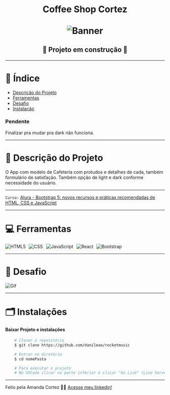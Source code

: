 <div align="center">
  <h1 align="center">
    Coffee Shop Cortez
    <br />
    <br />
    <img src="assets/banner.avif" alt="Banner">
    <br />
  </h1>

  <h2> 
  
  :construction: Projeto em construção :construction:
  </h2>
</div>


---

# :file_folder: Índice 

- [Descrição do Projeto](#id01)
- [Ferramentas](#id02)
- [Desafio](#id04)
- [Instalação](#id03)

### Pendente

Finalizar pra mudar pra dark não funciona.

---

# :pushpin: Descrição do Projeto <a name="id01"></a>
O App com modelo de Cafeteria com protudos e detalhes de cada, também formulário de satisfação. Também opção de light e dark conforme necessidade do usuário.

---

` Curso: ` [Alura - Bootstrap 5: novos recursos e práticas recomendadas de HTML, CSS e JavaScript]("https://www.alura.com.br/curso-online-bootstrap-5-novos-recursos-praticas-html-css-javascript")

---

# :computer: Ferramentas<a name="id02"></a>

<div style="display: flex; gap: 10px;">
  <img src="https://img.shields.io/badge/HTML-e06b12?style=for-the-badge&logo=html5&logoColor=white" alt="HTML5">
  <img src="https://img.shields.io/badge/CSS-1283e0?&style=for-the-badge&logo=css3&logoColor=white" alt="CSS">
  <img src="https://img.shields.io/badge/JavaScript-F7DF1E?style=for-the-badge&logo=javascript&logoColor=414141" alt="JavaScript">
  <img src="https://img.shields.io/badge/React-414141?style=for-the-badge&logo=react&logoColor=61DAFB" alt="React">
  <img src="https://img.shields.io/badge/-Bootstrap-563D7C?style=for-the-badge&logo=bootstrap" alt="Bootstrap">  
</div>


---

# 🎯 Desafio <a name="id04"></a>
<img src="assets/coffeCortez.gif" alt="Gif">


---
# 🗂 Instalações <a name="id03"></a>
#### Baixar Projeto e instalações
```bash
    # Clonar o repositório
    $ git clone https://github.com/danileao/rocketmusic

    # Entrar no diretório
    $ cd nomePasta

    # Para executar o projeto
    # No VSCode clicar na parte inferior e clicar "Go Live" (Live Server)
```

---

Feito pela Amanda Cortez 👋🏽 [Acesse meu linkedin!](www.linkedin.com/in/amandacortez92)